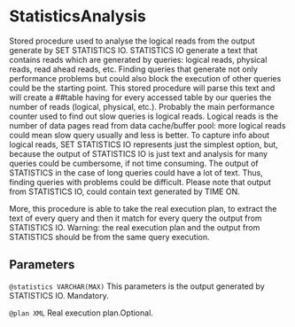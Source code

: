 # StatisticsAnalysis
Stored procedure used to analyse the logical reads from the output generate by SET STATISTICS IO. STATISTICS IO generate a text that contains reads which are generated by queries: logical reads, physical reads, read ahead reads, etc. Finding queries that generate not only performance problems but could also block the execution of other queries could be the starting point. This stored procedure will parse this text and will create a ##table having for every accessed table by our queries the number of reads (logical, physical, etc.). Probably the main performance counter used to find out slow queries is logical reads. Logical reads is the number of data pages read from data cache/buffer pool: more logical reads could mean slow query usually and less is better. To capture info about logical reads, SET STATISTICS IO represents just the simplest option, but, because the output of STATISTICS IO is just text and analysis for many queries could be cumbersome, if not time consuming. The output of STATISTICS in the case of long queries could have a lot of text. Thus, finding queries with problems could be difficult. Please note that output from STATISTICS IO, could contain text generated by TIME ON.

More, this procedure is able to take the real execution plan, to extract the text of every query and then it match for every query the output from STATISTICS IO. Warning: the real execution plan and the output from STATISTICS should be from the same query execution.

## Parameters
`@statistics VARCHAR(MAX)` This parameters is the output generated by STATISTICS IO. Mandatory.

`@plan XML` Real execution plan.Optional.
